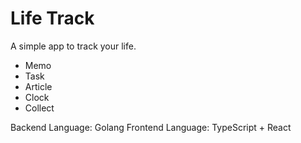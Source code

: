 # Life Track

A simple app to track your life.

- Memo
- Task
- Article
- Clock
- Collect

Backend Language: Golang
Frontend Language: TypeScript + React

